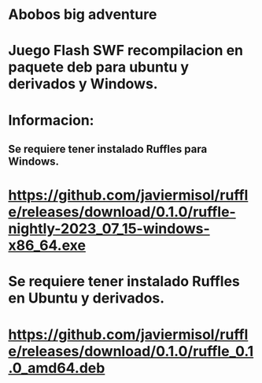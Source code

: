 # Abobos big adventure

# Juego Flash SWF recompilacion en paquete deb para ubuntu y derivados y Windows.

# Informacion:
## Se requiere tener instalado Ruffles para Windows.
# https://github.com/javiermisol/ruffle/releases/download/0.1.0/ruffle-nightly-2023_07_15-windows-x86_64.exe
# Se requiere tener instalado Ruffles en Ubuntu y derivados.
# https://github.com/javiermisol/ruffle/releases/download/0.1.0/ruffle_0.1.0_amd64.deb
